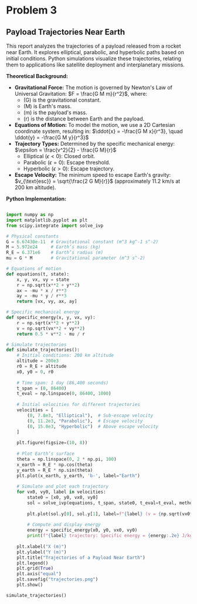 # Problem 3 
## Payload Trajectories Near Earth

This report analyzes the trajectories of a payload released from a rocket near Earth. It explores elliptical, parabolic, and hyperbolic paths based on initial conditions. Python simulations visualize these trajectories, relating them to applications like satellite deployment and interplanetary missions.

**Theoretical Background:**

- **Gravitational Force:**  The motion is governed by Newton's Law of Universal Gravitation: $F = \frac{G M m}{r^2}$, where:
    -  \(G\) is the gravitational constant.
    -  \(M\) is Earth's mass.
    -  \(m\) is the payload's mass.
    -  \(r\) is the distance between Earth and the payload.
- **Equations of Motion:** To model the motion, we use a 2D Cartesian coordinate system, resulting in:
    $\ddot{x} = -\frac{G M x}{r^3}, \quad \ddot{y} = -\frac{G M y}{r^3}$
- **Trajectory Types:** Determined by the specific mechanical energy: $\epsilon = \frac{v^2}{2} - \frac{G M}{r}$
    - Elliptical ($\epsilon < 0$): Closed orbit.
    - Parabolic ($\epsilon = 0$): Escape threshold.
    - Hyperbolic ($\epsilon > 0$): Escape trajectory.
- **Escape Velocity:** The minimum speed to escape Earth's gravity: $v_{\text{esc}} = \sqrt{\frac{2 G M}{r}}$ (approximately 11.2 km/s at 200 km altitude).

**Python Implementation:**

```python

import numpy as np
import matplotlib.pyplot as plt
from scipy.integrate import solve_ivp

# Physical constants
G = 6.67430e-11  # Gravitational constant (m^3 kg^-1 s^-2)
M = 5.972e24     # Earth’s mass (kg)
R_E = 6.371e6    # Earth’s radius (m)
mu = G * M       # Gravitational parameter (m^3 s^-2)

# Equations of motion
def equations(t, state):
    x, y, vx, vy = state
    r = np.sqrt(x**2 + y**2)
    ax = -mu * x / r**3
    ay = -mu * y / r**3
    return [vx, vy, ax, ay]

# Specific mechanical energy
def specific_energy(x, y, vx, vy):
    r = np.sqrt(x**2 + y**2)
    v = np.sqrt(vx**2 + vy**2)
    return 0.5 * v**2 - mu / r

# Simulate trajectories
def simulate_trajectories():
    # Initial conditions: 200 km altitude
    altitude = 200e3
    r0 = R_E + altitude
    x0, y0 = 0, r0
    
    # Time span: 1 day (86,400 seconds)
    t_span = (0, 86400)
    t_eval = np.linspace(0, 86400, 1000)
    
    # Initial velocities for different trajectories
    velocities = [
        (0, 7.8e3, "Elliptical"),  # Sub-escape velocity
        (0, 11.2e3, "Parabolic"),  # Escape velocity
        (0, 15.0e3, "Hyperbolic")  # Above escape velocity
    ]
    
    plt.figure(figsize=(10, 8))
    
    # Plot Earth’s surface
    theta = np.linspace(0, 2 * np.pi, 100)
    x_earth = R_E * np.cos(theta)
    y_earth = R_E * np.sin(theta)
    plt.plot(x_earth, y_earth, 'b-', label="Earth")
    
    # Simulate and plot each trajectory
    for vx0, vy0, label in velocities:
        state0 = [x0, y0, vx0, vy0]
        sol = solve_ivp(equations, t_span, state0, t_eval=t_eval, method='RK45')
        
        plt.plot(sol.y[0], sol.y[1], label=f"{label} (v = {np.sqrt(vx0**2 + vy0**2)/1e3:.1f} km/s)")
        
        # Compute and display energy
        energy = specific_energy(x0, y0, vx0, vy0)
        print(f"{label} trajectory: Specific energy = {energy:.2e} J/kg")
    
    plt.xlabel("X (m)")
    plt.ylabel("Y (m)")
    plt.title("Trajectories of a Payload Near Earth")
    plt.legend()
    plt.grid(True)
    plt.axis("equal")
    plt.savefig("trajectories.png")
    plt.show()

simulate_trajectories()

```